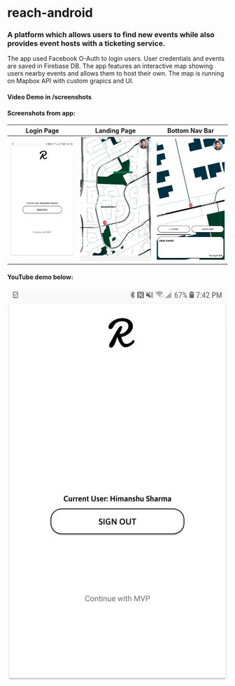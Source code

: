 # reach-android

### A platform which allows users to find new events while also provides event hosts with a ticketing service.

The app used Facebook O-Auth to login users. User credentials and events are saved in Firebase DB. The app features an interactive map showing users nearby events and allows them to host their own. The map is running on Mapbox API with custom grapics and UI.

#### Video Demo in /screenshots

#### Screenshots from app:
|Login Page|Landing Page|Bottom Nav Bar|
| :--------: |:----------:|:------------:|
|![sc1](https://github.com/HimanShamra/reach-android/blob/master/screenshots/Screenshot_20181017-194236_Reach%20It%20Alpha%20v1.jpg "Login Page")|![sc1](https://github.com/HimanShamra/reach-android/blob/master/screenshots/Screenshot_20181017-195302_Reach%20It%20Alpha%20v1.jpg "Landing Page")|![sc1](https://github.com/HimanShamra/reach-android/blob/master/screenshots/Screenshot_20181017-195314_Reach%20It%20Alpha%20v1.jpg "Bottom nav Bar")|

#### YouTube demo below:

[![Video](https://github.com/HimanShamra/reach-android/blob/master/screenshots/Screenshot_20181017-194236_Reach%20It%20Alpha%20v1.jpg)](https://www.youtube.com/watch?v=CO_d0HoOR9A "Click to see demo")
